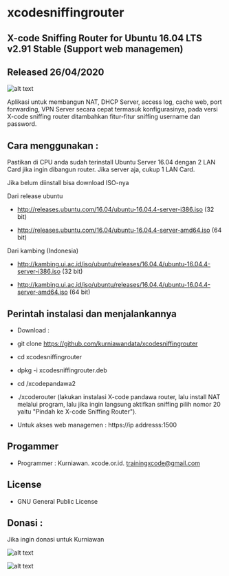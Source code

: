 # xcodesniffingrouter

X-code Sniffing Router for Ubuntu 16.04 LTS v2.91 Stable (Support web managemen)
------------------------------------------

Released 26/04/2020
-------------------

![alt text](http://xcode.or.id/04_small-logo.png)

Aplikasi untuk membangun NAT, DHCP Server, access log, cache web, port forwarding, VPN Server secara cepat termasuk konfigurasinya, pada versi X-code sniffing router ditambahkan fitur-fitur sniffing username dan password.

Cara menggunakan :
------------------

Pastikan di CPU anda sudah terinstall Ubuntu Server 16.04 dengan 2 LAN Card jika ingin dibangun router. Jika server aja, cukup 1 LAN Card.

Jika belum diinstall bisa download ISO-nya 

Dari release ubuntu

- http://releases.ubuntu.com/16.04/ubuntu-16.04.4-server-i386.iso (32 bit)

- http://releases.ubuntu.com/16.04/ubuntu-16.04.4-server-amd64.iso (64 bit)

Dari kambing (Indonesia)

- http://kambing.ui.ac.id/iso/ubuntu/releases/16.04.4/ubuntu-16.04.4-server-i386.iso (32 bit)

- http://kambing.ui.ac.id/iso/ubuntu/releases/16.04.4/ubuntu-16.04.4-server-amd64.iso (64 bit)

Perintah instalasi dan menjalankannya
-------------------------------------

- Download : 

- git clone https://github.com/kurniawandata/xcodesniffingrouter

- cd xcodesniffingrouter

- dpkg -i xcodesniffingrouter.deb

- cd /xcodepandawa2

- ./xcoderouter (lakukan instalasi X-code pandawa router, lalu install NAT melalui program, lalu jika ingin langsung aktifkan sniffing pilih nomor 20 yaitu "Pindah ke X-code Sniffing Router").

- Untuk akses web managemen : https://ip addresss:1500


Progammer 
---------

- Programmer : Kurniawan. xcode.or.id. trainingxcode@gmail.com


License
------- 

- GNU General Public License 


Donasi :
--------
Jika ingin donasi untuk Kurniawan

![alt text](http://xcodeserver.my.id/gofood.png)

![alt text](http://xcodeserver.my.id/gopay.png)



